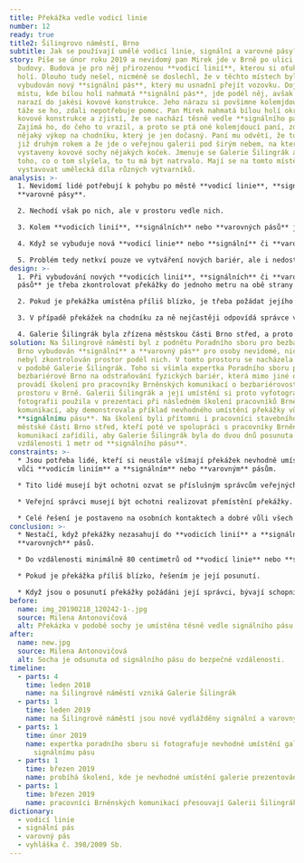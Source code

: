 ```yaml
---
title: Překážka vedle vodicí linie
number: 12
ready: true
title2: Šilingrovo náměstí, Brno
subtitle: Jak se používají umělé vodicí linie, signální a varovné pásy?
story: Píše se únor roku 2019 a nevidomý pan Mirek jde v Brně po ulici podél
  budovy. Budova je pro něj přirozenou **vodicí linií**, kterou si oťukává bílou
  holí. Dlouho tudy nešel, nicméně se doslechl, že v těchto místech byl
  vybudován nový **signální pás**, který mu usnadní přejít vozovku. Dojde tedy k
  místu, kde bílou holí nahmatá **signální pás**, jde podél něj, avšak po chvíli
  narazí do jakési kovové konstrukce. Jeho nárazu si povšimne kolemjdoucí paní a
  táže se ho, zdali nepotřebuje pomoc. Pan Mirek nahmatá bílou holí okraj této
  kovové konstrukce a zjistí, že se nachází těsně vedle **signálního pásu**.
  Zajímá ho, do čeho to vrazil, a proto se ptá oné kolemjdoucí paní, zdali to je
  nějaký výkop na chodníku, který je jen dočasný. Paní mu odvětí, že to je tu
  již druhým rokem a že jde o veřejnou galerii pod širým nebem, na které jsou
  vystaveny kovové sochy nějakých koček. Jmenuje se Galerie Šilingrák a podle
  toho, co o tom slyšela, to tu má být natrvalo. Mají se na tomto místě
  vystavovat umělecká díla různých výtvarníků.
analysis: >-
  1. Nevidomí lidé potřebují k pohybu po městě **vodicí linie**, **signální** a
  **varovné pásy**.

  2. Nechodí však po nich, ale v prostoru vedle nich.

  3. Kolem **vodicích linií**, **signálních** nebo **varovných pásů** je proto potřeba volný prostor minimálně 80 centimetrů.

  4. Když se vybuduje nová **vodicí linie** nebo **signální** či **varovný pás**, vedle nich mohou zůstat nebezpečné překážky, do kterých mohou nevidomí lidé narazit.

  5. Problém tedy netkví pouze ve vytváření nových bariér, ale i nedostatečné kontrole prostorů podél nových **vodicích linií** nebo **varovných** či **signálních pásů**.
design: >-
  1. Při vybudování nových **vodicích linií**, **signálních** či **varovných
  pásů** je třeba zkontrolovat překážky do jednoho metru na obě strany od nich.

  2. Pokud je překážka umístěna příliš blízko, je třeba požádat jejího správce, aby ji posunuli.

  3. V případě překážek na chodníku za ně nejčastěji odpovídá správce veřejných komunikací.

  4. Galerie Šilingrák byla zřízena městskou části Brno střed, a proto její umístění mají na starost Brněnské komunikace.
solution: Na Šilingrově náměstí byl z podnětu Poradního sboru pro bezbariérové
  Brno vybudován **signální** a **varovný pás** pro osoby nevidomé, nicméně
  nebyl zkontrolován prostor podél nich. V tomto prostoru se nacházela překážka
  v podobě Galerie Šilingrák. Toho si všimla expertka Poradního sboru pro
  bezbariérové Brno na odstraňování fyzických bariér, která mimo jiné občas
  provádí školení pro pracovníky Brněnských komunikací o bezbariérovosti
  prostoru v Brně. Galerii Šilingrák a její umístění si proto vyfotografovala a
  fotografii použila v prezentaci při následném školení pracovníků Brněnských
  komunikací, aby demonstrovala příklad nevhodného umístění překážky vůči
  **signálnímu pásu**. Na školení byli přítomni i pracovníci stavebního úřadu
  městské části Brno střed, kteří poté ve spolupráci s pracovníky Brněnských
  komunikací zařídili, aby Galerie Šilingrák byla do dvou dnů posunuta do
  vzdálenosti 1 metr od **signálního pásu**.
constraints: >-
  * Jsou potřeba lidé, kteří si neustále všímají překážek nevhodně umístěných
  vůči **vodicím liniím** a **signálním** nebo **varovným** pásům.

  * Tito lidé musejí být ochotni ozvat se příslušným správcům veřejných komunikací.

  * Veřejní správci musejí být ochotni realizovat přemístění překážky.

  * Celé řešení je postaveno na osobních kontaktech a dobré vůli všech zúčastněných.
conclusion: >-
  * Nestačí, když překážky nezasahují do **vodicích linií** a **signálních** či
  **varovných** pásů.

  * Do vzdálenosti minimálně 80 centimetrů od **vodicí linie** nebo **signálního** či **varovného pásu** musí být volný prostor, neboť nevidomí lidé nechodí po liniích a pásech, ale podél nich.

  * Pokud je překážka příliš blízko, řešením je její posunutí.

  * Když jsou o posunutí překážky požádáni její správci, bývají schopni posunutí zařídit velmi rychle, neboť minimální vzdálenost 80 cm je uvedena ve **vyhlášce č. 398/2009 Sb**.
before:
  name: img_20190218_120242-1-.jpg
  source: Milena Antonovičová
  alt: Překázka v podobě sochy je umístěna těsně vedle signálního pásu.
after:
  name: new.jpg
  source: Milena Antonovičová
  alt: Socha je odsunuta od signálního pásu do bezpečné vzdálenosti.
timeline:
  - parts: 4
    time: leden 2018
    name: na Šilingrově náměstí vzniká Galerie Šilingrák
  - parts: 1
    time: leden 2019
    name: na Šilingrově náměstí jsou nově vydlážděny signální a varovný pás
  - parts: 1
    time: únor 2019
    name: expertka poradního sboru si fotografuje nevhodné umístění galerie vůči
      signálnímu pásu
  - parts: 1
    time: březen 2019
    name: probíhá školení, kde je nevhodné umístění galerie prezentováno
  - parts: 1
    time: březen 2019
    name: pracovníci Brněnských komunikací přesouvají Galerii Šilingrák
dictionary:
  - vodicí linie
  - signální pás
  - varovný pás
  - vyhláška č. 398/2009 Sb.
---
```


